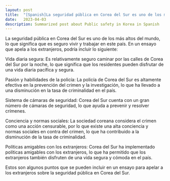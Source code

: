```yaml
---
layout: post
title:  "[Spanish]La seguridad pública en Corea del Sur es uno de los más altos del mundo"
date:   2023-04-03
description: Summarized post about Public safety in Korea in Spanish
---
```



La seguridad pública en Corea del Sur es uno de los más altos del mundo, lo que significa que es seguro vivir y trabajar en este país. En un ensayo que apela a los extranjeros, podría incluir lo siguiente:

Vida diaria segura: Es relativamente seguro caminar por las calles de Corea del Sur por la noche, lo que significa que los residentes pueden disfrutar de una vida diaria pacífica y segura.

Pasión y habilidades de la policía: La policía de Corea del Sur es altamente efectiva en la prevención del crimen y la investigación, lo que ha llevado a una disminución en la tasa de criminalidad en el país.

Sistema de cámaras de seguridad: Corea del Sur cuenta con un gran número de cámaras de seguridad, lo que ayuda a prevenir y resolver crímenes.

Conciencia y normas sociales: La sociedad coreana considera el crimen como una acción censurable, por lo que existe una alta conciencia y normas sociales en contra del crimen, lo que ha contribuido a la disminución de la tasa de criminalidad.

Políticas amigables con los extranjeros: Corea del Sur ha implementado políticas amigables con los extranjeros, lo que ha permitido que los extranjeros también disfruten de una vida segura y cómoda en el país.

Estos son algunos puntos que se pueden incluir en un ensayo para apelar a los extranjeros sobre la seguridad pública en Corea del Sur.